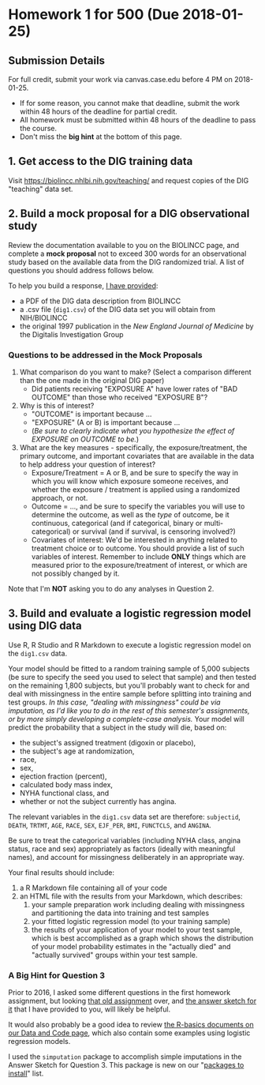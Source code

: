 # Homework 1 for 500 (Due 2018-01-25)

## Submission Details

For full credit, submit your work via canvas.case.edu before 4 PM on 2018-01-25. 

- If for some reason, you cannot make that deadline, submit the work within 48 hours of the deadline for partial credit.
- All homework must be submitted within 48 hours of the deadline to pass the course.
- Don't miss the **big hint** at the bottom of this page.

## 1. Get access to the DIG training data

Visit https://biolincc.nhlbi.nih.gov/teaching/ and request copies of the DIG "teaching" data set.

## 2. Build a mock proposal for a DIG observational study

Review the documentation available to you on the BIOLINCC page, and complete a **mock proposal** not to exceed 300 words for an observational study based on the available data from the DIG randomized trial. A list of questions you should address follows below. 

To help you build a response, [I have provided](https://github.com/THOMASELOVE/500-2018/tree/master/assignments/homework1): 

- a PDF of the DIG data description from BIOLINCC
- a .csv file (`dig1.csv`) of the DIG data set you will obtain from NIH/BIOLINCC
- the original 1997 publication in the *New England Journal of Medicine*  by the Digitalis Investigation Group

### Questions to be addressed in the Mock Proposals

1. What comparison do you want to make? (Select a comparison different than the one made in the original DIG paper)
    + Did patients receiving "EXPOSURE A" have lower rates of "BAD OUTCOME" than those who received "EXPOSURE B"?
2. Why is this of interest?
    + "OUTCOME" is important because ...
    + "EXPOSURE" (A or B) is important because ...
    + (*Be sure to clearly indicate what you hypothesize the effect of EXPOSURE on OUTCOME to be.*)
3. What are the key measures - specifically, the exposure/treatment, the primary outcome, and important covariates that are available in the data to help address your question of interest?
    + Exposure/Treatment = A or B, and be sure to specify the way in which you will know which exposure someone receives, and whether the exposure / treatment is applied using a randomized approach, or not.
    + Outcome = ..., and be sure to specify the variables you will use to determine the outcome, as well as the *type* of outcome, be it continuous, categorical (and if categorical, binary or multi-categorical) or survival (and if survival, is censoring involved?) 
    + Covariates of interest: We'd be interested in anything related to treatment choice or to outcome. You should provide a list of such variables of interest. Remember to include **ONLY** things which are measured prior to the exposure/treatment of interest, or which are not possibly changed by it.

Note that I'm **NOT** asking you to do any analyses in Question 2.

## 3. Build and evaluate a logistic regression model using DIG data

Use R, R Studio and R Markdown to execute a logistic regression model on the `dig1.csv` data. 

Your model should be fitted to a random training sample of 5,000 subjects (be sure to specify the seed you used to select that sample) and then tested on the remaining 1,800 subjects, but you'll probably want to check for and deal with missingness in the entire sample before splitting into training and test groups. *In this case, "dealing with missingness" could be via imputation, as I'd like you to do in the rest of this semester's assignments, or by more simply developing a complete-case analysis.* Your model will predict the probability that a subject in the study will die, based on:

- the subject's assigned treatment (digoxin or placebo),
- the subject's age at randomization, 
- race, 
- sex, 
- ejection fraction (percent), 
- calculated body mass index, 
- NYHA functional class, and
- whether or not the subject currently has angina.

The relevant variables in the `dig1.csv` data set are therefore: `subjectid`, `DEATH`, `TRTMT`, `AGE`, `RACE`, `SEX`, `EJF_PER`, `BMI`, `FUNCTCLS`, and `ANGINA`.

Be sure to treat the categorical variables (including NYHA class, angina status, race and sex) appropriately as factors (ideally with meaningful names), and account for missingness deliberately in an appropriate way. 

Your final results should include:

1. a R Markdown file containing all of your code
2. an HTML file with the results from your Markdown, which describes:
    1. your sample preparation work including dealing with missingness and partitioning the data into training and test samples
    2. your fitted logistic regression model (to your training sample)
    3. the results of your application of your model to your test sample, which is best accomplished as a graph which shows the distribution of your model probability estimates in the "actually died" and "actually survived" groups within your test sample.

### A Big Hint for Question 3

Prior to 2016, I asked some different questions in the first homework assignment, but looking [that old assignment](https://github.com/THOMASELOVE/500-2018/tree/master/assignments/homework1/oldhw1) over, and [the answer sketch for it](https://github.com/THOMASELOVE/500-2018/tree/master/assignments/homework1/oldhw1) that I have provided to you, will likely be helpful.

It would also probably be a good idea to review [the R-basics documents on our Data and Code page](), which also contain some examples using logistic regression models.

I used the `simputation` package to accomplish simple imputations in the Answer Sketch for Question 3. This package is new on our "[packages to install](https://github.com/THOMASELOVE/500-2018/blob/master/data-and-code/PACKAGES.md)" list.


